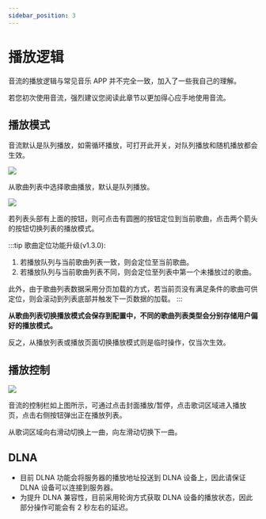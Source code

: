 ```yaml
---
sidebar_position: 3
---
```


# 播放逻辑

音流的播放逻辑与常见音乐 APP 并不完全一致，加入了一些我自己的理解。

若您初次使用音流，强烈建议您阅读此章节以更加得心应手地使用音流。

## 播放模式

音流默认是队列播放，如需循环播放，可打开此开关，对队列播放和随机播放都会生效。

![](https://oss.aqzscn.cn//resource/blog/img/2023/860419a28223c06c03964ff34a5a8668.png)

从歌曲列表中选择歌曲播放，默认是队列播放。

![](https://oss.aqzscn.cn//resource/blog/img/2023/e3f0f7469a58b3955598f8965eeef658.png)

若列表头部有上面的按钮，则可点击有圆圈的按钮定位到当前歌曲，点击两个箭头的按钮切换列表的播放模式。

:::tip 歌曲定位功能升级(v1.3.0):


1. 若播放队列与当前歌曲列表一致，则会定位至当前歌曲。
2. 若播放队列与当前歌曲列表不同，则会定位至列表中第一个未播放过的歌曲。

此外，由于歌曲列表数据采用分页加载的方式，若当前页没有满足条件的歌曲可供定位，则会滚动到列表底部并触发下一页数据的加载。
:::

**从歌曲列表切换播放模式会保存到配置中，不同的歌曲列表类型会分别存储用户偏好的播放模式。**

反之，从播放列表或播放页面切换播放模式则是临时操作，仅当次生效。

## 播放控制

![](https://oss.aqzscn.cn//resource/blog/img/2023/15d11e29bb8e27f58378743eb86f6fd0.png)

音流的控制栏如上图所示，可通过点击封面播放/暂停，点击歌词区域进入播放页，点击右侧按钮弹出正在播放列表。

从歌词区域向右滑动切换上一曲，向左滑动切换下一曲。

## DLNA

- 目前 DLNA 功能会将服务器的播放地址投送到 DLNA 设备上，因此请保证 DLNA 设备可以连接到服务器。
- 为提升 DLNA 兼容性，目前采用轮询方式获取 DLNA 设备的播放状态，因此部分操作可能会有 2 秒左右的延迟。